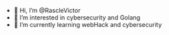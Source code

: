 - 👋 Hi, I’m @RascleVictor
- 👀 I’m interested in cybersecurity and Golang
- 🌱 I’m currently learning webHack and cybersecurity

<!---
RascleVictor/RascleVictor is a ✨ special ✨ repository because its `README.md` (this file) appears on your GitHub profile.
You can click the Preview link to take a look at your changes.
--->
